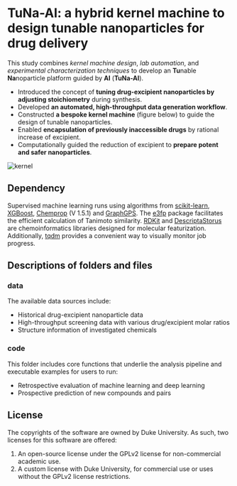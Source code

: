 # TuNa-AI: a hybrid kernel machine to design tunable nanoparticles for drug delivery
This study combines *kernel machine design*, *lab automation*, and *experimental characterization techniques* to develop an **Tu**nable **Na**noparticle platform guided by **AI** (**TuNa-AI**).

- Introduced the concept of **tuning drug-excipient nanoparticles by adjusting stoichiometry** during synthesis.
- Developed **an automated, high-throughput data generation workflow**.
- Constructed **a bespoke kernel machine** (figure below) to guide the design of tunable nanoparticles.
- Enabled **encapsulation of previously inaccessible drugs** by rational increase of excipient.
- Computationally guided the reduction of excipient to **prepare potent and safer nanoparticles**.

![kernel](https://github.com/user-attachments/assets/3124451e-cb61-4c2f-8c56-ad99a9fc8741)


## Dependency
Supervised machine learning runs using algorithms from [scikit-learn](https://scikit-learn.org/stable/), [XGBoost](https://xgboost.readthedocs.io/en/stable/), [Chemprop](https://github.com/chemprop/chemprop) (V 1.5.1) and [GraphGPS](https://github.com/rampasek/GraphGPS). The [e3fp](https://github.com/keiserlab/e3fp) package facilitates the efficient calculation of Tanimoto similarity. [RDKit](https://www.rdkit.org/) and [DescriptaStorus](https://github.com/bp-kelley/descriptastorus) are chemoinformatics libraries designed for molecular featurization. Additionally, [tqdm](https://github.com/tqdm/tqdm) provides a convenient way to visually monitor job progress.

## Descriptions of folders and files
### data
The available data sources include:
* Historical drug-excipient nanoparticle data
* High-throughput screening data with various drug/excipient molar ratios
* Structure information of investigated chemicals

### code
This folder includes core functions that underlie the analysis pipeline and executable examples for users to run:
* Retrospective evaluation of machine learning and deep learning
* Prospective prediction of new compounds and pairs

## License
The copyrights of the software are owned by Duke University. As such, two licenses for this software are offered:
1. An open-source license under the GPLv2 license for non-commercial academic use.
2. A custom license with Duke University, for commercial use or uses without the GPLv2 license restrictions. 
